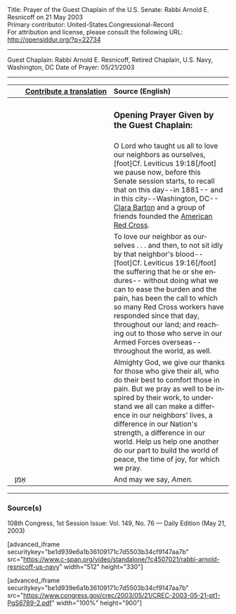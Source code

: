 <html>
<head></head>
<body>
Title: Prayer of the Guest Chaplain of the U.S. Senate: Rabbi Arnold E. Resnicoff on 21 May 2003<br />
Primary contributor: United-States.Congressional-Record<br />
For attribution and license, please consult the following URL: <a href="http://opensiddur.org/?p=22734">http://opensiddur.org/?p=22734</a>
<p />
<hr />

Guest Chaplain: Rabbi Arnold E. Resnicoff, Retired Chaplain, U.S. Navy, Washington, DC
Date of Prayer: 05/21/2003

<hr />

<table style="margin-left: auto;margin-right: auto;" class="draggable">
<thead><tr><th id="x" style="text-align: right;"><a href="/contributing/upload/">Contribute a translation</a></th><th style="text-align: left;">Source (English)</th></tr></thead>
<tbody>
<tr><td style="vertical-align:top;" width="46%">
<div class="liturgy" lang="he">

</span></div></td>
 
<td style="vertical-align:top;" width="53%">
<div class="english" lang="en">
<h3>Opening Prayer Given by the Guest Chaplain:</h3>
</div></td></tr>


<tr><td style="vertical-align:top;" width="46%">
<div class="liturgy" lang="he">

</span></div></td>
 
<td style="vertical-align:top;" width="53%">
<div class="english" lang="en">
O Lord who taught us all to love our neighbors as ourselves,[foot]Cf. Leviticus 19:18[/foot]&nbsp;
we pause now, before this Senate session starts, 
to recall that on this day--in 1881--
and in this city--Washington, DC--
<a href="https://en.wikipedia.org/wiki/Clara_Barton">Clara Barton</a> and a group of friends 
founded the <a href="https://en.wikipedia.org/wiki/American_Red_Cross">American Red Cross</a>.
</div></td></tr>


<tr><td style="vertical-align:top;" width="46%">
<div class="liturgy" lang="he">

</span></div></td>
 
<td style="vertical-align:top;" width="53%">
<div class="english" lang="en">
To love our neighbor as ourselves . . . 
and then, to not sit idly by that neighbor's blood--[foot]Cf. Leviticus 19:16[/foot]&nbsp;
the suffering that he or she endures--
without doing what we can 
to ease the burden and the pain, 
has been the call to which so many Red Cross workers 
have responded since that day, 
throughout our land; 
and reaching out to those who serve in our Armed Forces overseas--
throughout the world, as well.
</div></td></tr>


<tr><td style="vertical-align:top;" width="46%">
<div class="liturgy" lang="he">

</span></div></td>
 
<td style="vertical-align:top;" width="53%">
<div class="english" lang="en">
Almighty God, 
we give our thanks for those who give their all, 
who do their best to comfort those in pain. 
But we pray as well to be inspired by their work, 
to understand we all can make a difference in our neighbors' lives, 
a difference in our Nation's strength, 
a difference in our world. 
Help us help one another do our part 
to build the world of peace, 
the time of joy, 
for which we pray. 
</div></td></tr>


<tr><td style="vertical-align:top;" width="46%">
<div class="liturgy" lang="he">
&nbsp;
אָמֵן׃
</span></div></td>
 
<td style="vertical-align:top;" width="53%">
<div class="english" lang="en">
And may we say, 
<em>Amen.</em>
</div></td></tr>
</tbody></table>

<hr />

<h3>Source(s)</h3>

108th Congress, 1st Session
Issue: Vol. 149, No. 76 — Daily Edition (May 21, 2003)

[advanced_iframe securitykey="be1d939e6a1b36109171c7d5503b34cf9147aa7b" src="https://www.c-span.org/video/standalone/?c4507021/rabbi-arnold-resnicoff-us-navy" width="512" height="330"]

[advanced_iframe securitykey="be1d939e6a1b36109171c7d5503b34cf9147aa7b" src="https://www.congress.gov/crec/2003/05/21/CREC-2003-05-21-pt1-PgS6789-2.pdf" width="100%" height="900"]
</body>
</html>